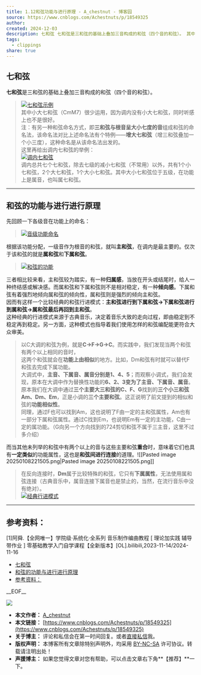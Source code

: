```yaml
---
title: 1.12和弦功能与进行原理 - A_chestnut - 博客园
source: https://www.cnblogs.com/Achestnuts/p/18549325
author: 
created: 2024-12-03
description: 七和弦 七和弦是三和弦的基础上叠加三音构成的和弦（四个音的和弦）。 其中小大七和弦（CmM7）很少运用，因为调内没有小大七和弦，同时听感上也不是很好。 注：有另一种和弦命名方式，即三和弦与根音呈大小七度的音组成和弦的命名法，该命名法对比上述命名法有个特例——增大七和弦（增三和弦叠加一个小三度），这种
tags:
  - clippings
share: true
---
```

## 七和弦

**七和弦**是三和弦的基础上叠加三音构成的和弦（四个音的和弦）。

> [![七和弦示例](https://img2024.cnblogs.com/blog/3170341/202411/3170341-20241116141603649-1142894963.jpg)](https://img2024.cnblogs.com/blog/3170341/202411/3170341-20241116141603649-1142894963.jpg)  
> 其中小大七和弦（CmM7）很少运用，因为调内没有小大七和弦，同时听感上也不是很好。  
> 注：有另一种和弦命名方式，即**三和弦与根音呈大小七度的音**组成和弦的命名法，该命名法对比上述命名法有个特例——**增大七和弦**（增三和弦叠加一个小三度），这种命名是从该命名法出发的。  
> 这里再给出调内七和弦的举例：  
> [![调内七和弦](https://img2024.cnblogs.com/blog/3170341/202411/3170341-20241116141635149-2043404931.jpg)](https://img2024.cnblogs.com/blog/3170341/202411/3170341-20241116141635149-2043404931.jpg)  
> 调内总共七个七和弦，除去七级的减小七和弦（不常用）以外，共有1个小七和弦，2个大七和弦，1个大小七和弦。其中大小七和弦位于五级，在功能上是属音，也叫属七和弦。

---

## 和弦的功能与进行进行原理

先回顾一下各级音在功能上的命名：

> [![音级功能命名](https://img2024.cnblogs.com/blog/3170341/202411/3170341-20241116141705620-546620030.jpg)](https://img2024.cnblogs.com/blog/3170341/202411/3170341-20241116141705620-546620030.jpg)

根据该功能分配，一级音作为根音的和弦，就叫**主和弦**，在调内是最主要的。仅次于该和弦的就是**属和弦**和**下属和弦**。

> [![和弦的功能](https://img2024.cnblogs.com/blog/3170341/202411/3170341-20241116141743465-346347767.jpg)](https://img2024.cnblogs.com/blog/3170341/202411/3170341-20241116141743465-346347767.jpg)

三者相比较来看，主和弦较为踏实，有一种**归属感**，当放在开头或结尾时，给人一种终结感或解决感。而属和弦和下属和弦则不是相对稳定，有一种**倾向感**。下属和弦有着强烈地倾向属和弦的倾向性，属和弦则是强烈的倾向主和弦。  
因而有这样一个比较经典的和弦行进模式：**主和弦进行到下属和弦->下属和弦进行到属和弦->属和弦最后再回到主和弦**。  
这种经典的行进模式来源于古典音乐，决定着音乐大致的走向过程，即由稳定到不稳定再到稳定。另一方面，这种模式也指导着我们使用怎样的和弦编配能更符合大众审美。

> 以C大调的和弦为例，就是**C->F->G->C**。而实践中，我们发现当两个和弦有两个以上相同的音时，  
> 这两个和弦就会在**功能上由相似**的地方。比如，Dm和弦有时就可以替代F和弦去完成下属功能。  
> 大调式中，**主音、下属音、属音分别是1、4、5**；而观察小调式，我们会发现，原本在大调中作为替换性功能的**6、2、3变为了主音、下属音、属音**。  
> 原本我们在大调中通过**三个主要大三和弦的C、F、G**找到的**三个小三和弦Am、Dm、Em**，正是小调的**三个主要和弦**。这正说明了前文提到的相似和弦的**功能相似性**。  
> 同理，通过F也可以找到Am，这也说明了F由一定的主和弦属性，Am也有一部分下属和弦属性。通过C找到Em，也说明Em有一定的主功能，C由一定的属功能。（G向另一个方向找到的724剪切和弦不属于三主音，这里不过多介绍）

而当其他未列举的和弦中有两个以上的音与这些主要和弦**重合**时，意味着它们也具有**一定类似**的功能属性，这也是**和弦间进行连接**的道理。![[Pasted image 20250108221505.png|Pasted image 20250108221505.png]]

> 在反向连接时，**Dm**属于比较特殊的和弦，它只有**下属属性**，无法使用属和弦连接（古典音乐中，属音连接下属音也是禁止的，当然，在流行音乐中没有绝对）。  
> [![经典行进模式](https://img2024.cnblogs.com/blog/3170341/202411/3170341-20241116141837898-1183252369.jpg)](https://img2024.cnblogs.com/blog/3170341/202411/3170341-20241116141837898-1183252369.jpg)

---

## 参考资料：

\[1\]阿舜.【全网唯一】学院级·系统化·全系列 音乐制作编曲教程 \[ 理论加实践 辅导带作业 \] 零基础教学入门自学课程【全新版本】\[OL\].bilibili,2023-11-14/2024-11-16

- [七和弦](https://www.cnblogs.com/Achestnuts/p/#%E4%B8%83%E5%92%8C%E5%BC%A6)
- [和弦的功能与进行进行原理](https://www.cnblogs.com/Achestnuts/p/#%E5%92%8C%E5%BC%A6%E7%9A%84%E5%8A%9F%E8%83%BD%E4%B8%8E%E8%BF%9B%E8%A1%8C%E8%BF%9B%E8%A1%8C%E5%8E%9F%E7%90%86)
- [参考资料：](https://www.cnblogs.com/Achestnuts/p/#%E5%8F%82%E8%80%83%E8%B5%84%E6%96%99)

\_\_EOF\_\_

[![](http://pic.cnblogs.com/avatar/3170341/20230411222050.png)](http://pic.cnblogs.com/avatar/3170341/20230411222050.png)

- **本文作者：** [A\_chestnut](https://www.cnblogs.com/Achestnuts)
- **本文链接：** [https://www.cnblogs.com/Achestnuts/p/18549325](https://www.cnblogs.com/Achestnuts/p/18549325)
- **关于博主：** 评论和私信会在第一时间回复。或者[直接私信](https://msg.cnblogs.com/msg/send/Achestnuts)我。
- **版权声明：** 本博客所有文章除特别声明外，均采用 [BY-NC-SA](https://creativecommons.org/licenses/by-nc-sa/4.0/ "BY-NC-SA") 许可协议。转载请注明出处！
- **声援博主：** 如果您觉得文章对您有帮助，可以点击文章右下角**【推荐】**一下。